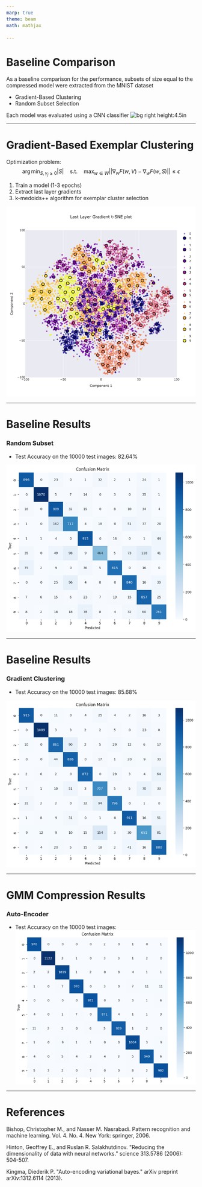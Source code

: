 ```yaml
---
marp: true
theme: beam
math: mathjax

---
```

# Baseline Comparison
As a baseline comparison for the performance, subsets of size equal to the compressed model were extracted from the MNIST dataset
- Gradient-Based Clustering
- Random Subset Selection

Each model was evaluated using a CNN classifier
![bg right height:4.5in](../pics/submodular_maximization/)

---

# Gradient-Based Exemplar Clustering
Optimization problem:
$$
\arg \min_{S, \gamma_j \geq 0} |S| \quad \text{s.t.} \quad \max_{w \in W} ||\nabla_w F(w, V) - \nabla_w F(w, S)|| \leq \epsilon
$$

1. Train a model (1-3 epochs)
2. Extract last layer gradients
3. k-medoids++ algorithm for exemplar cluster selection 

![bg right height:5.5in](../pics/submodular_maximization/GradientClusters.png)

---
# Baseline Results
### Random Subset
- Test Accuracy on the 10000 test images: 82.64%

![bg right height:5in](../pics/submodular_maximization/Random_CM.png)

---
# Baseline Results
### Gradient Clustering
- Test Accuracy on the 10000 test images: 85.68%

![bg right height:5in](../pics/submodular_maximization/GradientCluster_CM.png)

---


# GMM Compression Results
### Auto-Encoder
- Test Accuracy on the 10000 test images: 
![bg right height:5in](../pics/AE/ae_confusion_matrix.png) 

---
# References
Bishop, Christopher M., and Nasser M. Nasrabadi. Pattern recognition and machine learning. Vol. 4. No. 4. New York: springer, 2006.

Hinton, Geoffrey E., and Ruslan R. Salakhutdinov. "Reducing the dimensionality of data with neural networks." science 313.5786 (2006): 504-507.

Kingma, Diederik P. "Auto-encoding variational bayes." arXiv preprint arXiv:1312.6114 (2013).
